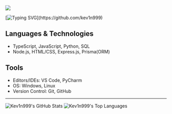 <img src="https://camo.githubusercontent.com/41fe2d05de191f83e37cb80725702d97eb6507b0a44b1d93358b294468ae4c06/68747470733a2f2f63617073756c652d72656e6465722e76657263656c2e6170702f6170693f747970653d776176696e6726636f6c6f723d343136394531266865696768743d3132302673656374696f6e3d686561646572">

[![Typing SVG](https://readme-typing-svg.demolab.com?font=Fira+Code&size=24&pause=1000&color=58A6FF&width=435&lines=Olá%2C+eu+sou+o+Kevin!;)](https://github.com/kev1n999)

## Languages & Technologies

- TypeScript, JavaScript, Python, SQL
- Node.js, HTML/CSS, Express.js, Prisma(ORM)

## Tools
- Editors/IDEs: VS Code, PyCharm
- OS: Windows, Linux
- Version Control: Git, GitHub

---

![Kev1n999's GitHub Stats](https://github-readme-stats.vercel.app/api?username=kev1n999&show_icons=true&theme=github_dark&hide_border=true)
![Kev1n999's Top Languages](https://github-readme-stats.vercel.app/api/top-langs/?username=kev1n999&layout=compact&theme=github_dark&hide_border=true)

